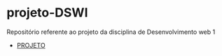 # projeto-DSWI

Repositório referente ao projeto da disciplina de Desenvolvimento web 1

<ul>
    <li>
        <a href = "https://lucianobruno1.github.io/Dicas-De-Viagens/pages/index.html" target="_blank"> PROJETO </a>
    </li>
</ul>
